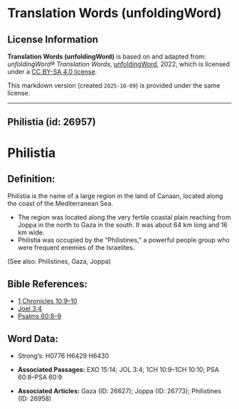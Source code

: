 # Translation Words (unfoldingWord)

## License Information

**Translation Words (unfoldingWord)** is based on and adapted from: _unfoldingWord® Translation Words_, [unfoldingWord](https://unfoldingword.org/utw), 2022, which is licensed under a [CC BY-SA 4.0 license](https://creativecommons.org/licenses/by-sa/4.0/legalcode.en).

This markdown version (created `2025-10-09`) is provided under the same license.



--------------------------------

## Philistia (id: 26957)

Philistia
=========

Definition:
-----------

Philistia is the name of a large region in the land of Canaan, located along the coast of the Mediterranean Sea.

* The region was located along the very fertile coastal plain reaching from Joppa in the north to Gaza in the south. It was about 64 km long and 16 km wide.
* Philistia was occupied by the “Philistines,” a powerful people group who were frequent enemies of the Israelites.

(See also: Philistines, Gaza, Joppa)

Bible References:
-----------------

* [1 Chronicles 10:9–10](https://ref.ly/1Chr10:9-1Chr10:10)
* [Joel 3:4](https://ref.ly/Joel3:4)
* [Psalms 60:8–9](https://ref.ly/Ps60:8-Ps60:9)

Word Data:
----------

* Strong’s: H0776 H6429 H6430

* **Associated Passages:** EXO 15:14; JOL 3:4; 1CH 10:9–1CH 10:10; PSA 60:8–PSA 60:9
* **Associated Articles:** Gaza (ID: 26627); Joppa (ID: 26773); Philistines (ID: 26958)

